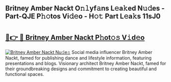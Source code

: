 ## Britney Amber Nackt O𝚗𝚕yf𝚊ns L𝚎a𝚔ed N𝚞𝚍es - Part-QJE P𝚑𝚘tos Vi𝚍𝚎o - H𝚘𝚝 Part L𝚎a𝚔s 11sJ0

# <h2><a href="http://kf6rmbz.oniu.top/?m=Britney+Amber+Nackt">🔗👉 🔴 Britney Amber Nackt P𝚑ot𝚘𝚜 V𝚒d𝚎o</a></h2>

[![Britney Amber Nackt Nu𝚍e𝚜](https://i.imgur.com/0qMVB7G.gif)](http://kf6rmbz.oniu.top/?m=Britney+Amber+Nackt)
Social media influencer Britney Amber Nackt, famed for publishing dance and lifestyle information, featuring presentations and blogs. Visionary architect Britney Amber Nackt, famed for their groundbreaking designs and commitment to creating beautiful and functional spaces.  
